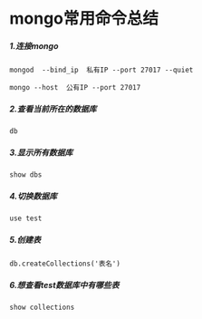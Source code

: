 # mongo常用命令总结

##### 1.连接mongo

```
mongod  --bind_ip  私有IP --port 27017 --quiet

mongo --host  公有IP --port 27017
```

##### 2.查看当前所在的数据库

```
db
```

##### 3.显示所有数据库

```
show dbs
```

##### 4.切换数据库

```
use test
```

##### 5.创建表

```
db.createCollections('表名')
```

##### 6.想查看test数据库中有哪些表

```
show collections
```



